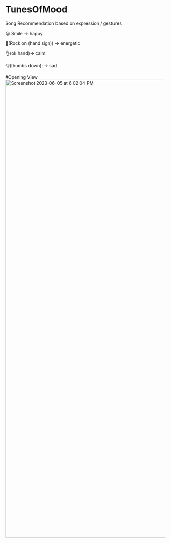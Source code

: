 # TunesOfMood
Song Recommendation based on expression / gestures

😀 Smile -> happy

🤘(Rock on (hand sign)) -> energetic

👌(ok hand)-> calm

👎(thumbs down): -> sad

#Opening View
<img width="1440" alt="Screenshot 2023-06-05 at 6 02 04 PM" src="https://github.com/anusha-adhikari/TunesOfMood/assets/74814765/e7a6bb13-2c25-46ac-a781-59dd8f091b25">
